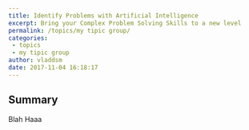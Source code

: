 ```yaml
---
title: Identify Problems with Artificial Intelligence
excerpt: Bring your Complex Problem Solving Skills to a new level
permalink: /topics/my tipic group/
categories: 
 - topics
 - my tipic group
author: vladdsm
date: 2017-11-04 16:18:17
---
```


## Summary

Blah Haaa

